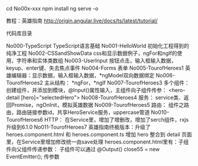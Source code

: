 
cd No00x-xxx
npm  install
ng serve -o

教程：英雄指南
http://origin.angular.live/docs/ts/latest/tutorial/

代码库目录

No000-TypeScript         TypeScript语言基础
No001-HelloWorld         初始化工程得到的纯净工程
No002-CSSandShowData     css和显示数据例子，ngFor和ngIf的使用，字符串和实体类数组
No003-UserInput          按钮点击，输入框输入数据，keyup、enter键、失去焦点事件
No004-Forms              表单
No005-TourofHeroes1      英雄编辑器：显示数据，输入框输入数据，*ngModel双向数据绑定
No006-TourofHeroes2      主从结构：  *ngFor，*ngIf
No007-TourofHeroes3      多个组件：  创建组件，并添加到模块，@Input()属性输入，主组件向子组件传参：
                         <hero-detail [hero]="selectedHero"></hero-detail>
No008-TourofHeroes4      服务：     service类、返回Promise，ngOnInit，模拟英雄数据
No009-TourofHeroes5      路由：     组件之路由，路由链接参数id，共享HeroService服务，uppercase管道
No010-TourofHeroes6      HTTP：    在Service里，增加了增删改，增加了serch组件，rxjs升级到6.1.0
No011-TourofHeroes7      英雄指南终极版本：升级了 heroes.component.html 和 heroes.component.ts
                         增加 hero 整合到 detail 页面里，在Service里增加修改统一由save处理
                         heroes.component.html里有：子组件向父组件传递参数：
                         子组件可以通过  @Output() close55 = new EventEmitter();  传参数


